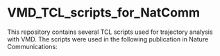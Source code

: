 # VMD_TCL_scripts_for_NatComm
This repository contains several TCL scripts used for trajectory analysis with VMD. The scripts were used in the following publication in Nature Communications: 
